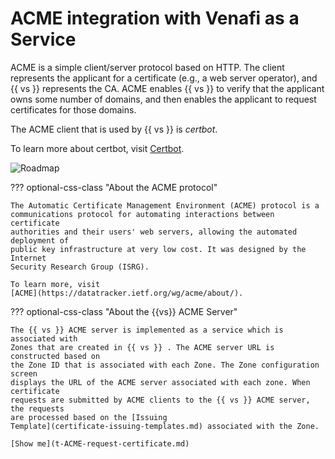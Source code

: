 # ACME integration with Venafi as a Service

ACME is a simple client/server protocol based on HTTP. The client represents the
applicant for a certificate (e.g., a web server operator), and {{ vs }}
represents the CA. ACME enables {{ vs }}  to verify that the applicant owns some
number of domains, and then enables the applicant to request certificates for
those domains.

The ACME client that is used by {{ vs }}  is *certbot*. 

To learn more about certbot, visit 
[Certbot](https://certbot.eff.org/about/).

![Roadmap](HelpDiagramACME.png)


??? optional-css-class "About the ACME protocol"

    The Automatic Certificate Management Environment (ACME) protocol is a
    communications protocol for automating interactions between certificate
    authorities and their users' web servers, allowing the automated deployment of
    public key infrastructure at very low cost. It was designed by the Internet
    Security Research Group (ISRG). 
    
    To learn more, visit 
    [ACME](https://datatracker.ietf.org/wg/acme/about/).

??? optional-css-class "About the {{vs}} ACME Server"

    The {{ vs }} ACME server is implemented as a service which is associated with
    Zones that are created in {{ vs }} . The ACME server URL is constructed based on
    the Zone ID that is associated with each Zone. The Zone configuration screen
    displays the URL of the ACME server associated with each zone. When certificate
    requests are submitted by ACME clients to the {{ vs }} ACME server, the requests
    are processed based on the [Issuing
    Template](certificate-issuing-templates.md) associated with the Zone.

    [Show me](t-ACME-request-certificate.md)

